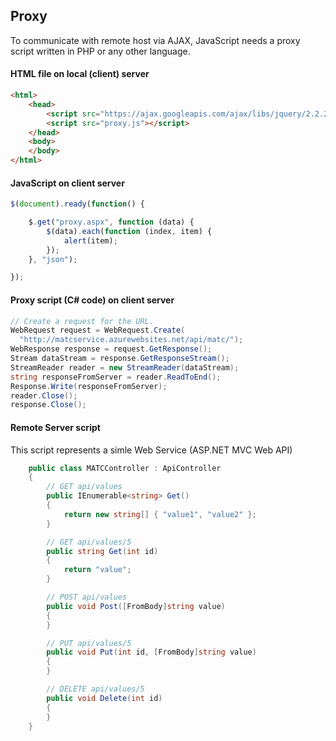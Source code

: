 ## Proxy
To communicate with remote host via AJAX, JavaScript needs a proxy script written in PHP or any other language.

#### HTML file on local (client) server
```html
<html>
	<head>
		<script src="https://ajax.googleapis.com/ajax/libs/jquery/2.2.2/jquery.min.js"></script>
		<script src="proxy.js"></script>
	</head>
	<body>
	</body>
</html>
```

#### JavaScript on client server
```javascript
$(document).ready(function() {

    $.get("proxy.aspx", function (data) {
        $(data).each(function (index, item) {
            alert(item);
        });
    }, "json");

});
```

#### Proxy script (C# code) on client server
```c#
// Create a request for the URL. 
WebRequest request = WebRequest.Create(
  "http://matcservice.azurewebsites.net/api/matc/");
WebResponse response = request.GetResponse();
Stream dataStream = response.GetResponseStream();
StreamReader reader = new StreamReader(dataStream);
string responseFromServer = reader.ReadToEnd();
Response.Write(responseFromServer);
reader.Close();
response.Close();
```

#### Remote Server script
This script represents a simle Web Service (ASP.NET MVC Web API)
```c#
    public class MATCController : ApiController
    {
        // GET api/values
        public IEnumerable<string> Get()
        {
            return new string[] { "value1", "value2" };
        }

        // GET api/values/5
        public string Get(int id)
        {
            return "value";
        }

        // POST api/values
        public void Post([FromBody]string value)
        {
        }

        // PUT api/values/5
        public void Put(int id, [FromBody]string value)
        {
        }

        // DELETE api/values/5
        public void Delete(int id)
        {
        }
    }
```
